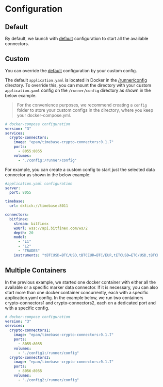 # Configuration 

## Default 

By default, we launch with [default](https://raw.githubusercontent.com/epam/TimebaseCryptoConnectors/main/java/runner/src/main/resources/application.yaml) configuration to start all the available connectors.

## Custom 

You can override the [default](https://raw.githubusercontent.com/epam/TimebaseCryptoConnectors/main/java/runner/src/main/resources/application.yaml) configuration by your custom config. 

The default `application.yaml` is located in Docker in the [/runner/config](https://github.com/epam/TimebaseCryptoConnectors/blob/76ee7a34e1eaa0b68f36227d0ae19ff428ff6436/java/runner/src/main/docker/Dockerfile#L40) directory. To override this, you can mount the directory with your custom `application.yaml` config on the `/runner/config` directory as shown in the below example.

> For the convenience purposes, we recommend creating a `config` folder to store your custom configs in the directory, where you keep your docker-compose.yml.

```yaml
# docker-compose configuration
version: "3"
services:
  crypto-connectors:
    image: "epam/timebase-crypto-connectors:0.1.7"
    ports:
      - 8055:8055
    volumes:
      - "./config:/runner/config"
```

For example, you can create a custom config to start just the selected data connector as shown in the below example:

```yaml
#application.yaml configuration
server:
  port: 8055

timebase:
  url: dxtick://timebase:8011

connectors:
  bitfinex:
    stream: bitfinex
    wsUrl: wss://api.bitfinex.com/ws/2
    depth: 20
    model:
      - "L1"
      - "L2"
      - "TRADES"
    instruments: "tBTCUSD=BTC/USD,tBTCEUR=BTC/EUR,tETCUSD=ETC/USD,tBTCF0:USTF0=BTCPC"
```

## Multiple Containers 

In the previous example, we started one docker container with either all the available or a specific marker data connector. If it is necessary, you can also start more than one docker container concurrently, each with a specific application.yaml config. In the example below, we run two containers crypto-connectors1 and crypto-connectors2, each on a dedicated port and with a specific config.

```yaml
# docker-compose configuration
version: "3"
services:
  crypto-connectors1:
    image: "epam/timebase-crypto-connectors:0.1.7"
    ports:
      - 8055:8055
    volumes:
      - "./config1:/runner/config"
  crypto-connectors2:
    image: "epam/timebase-crypto-connectors:0.1.7"
    ports:
      - 8056:8055
    volumes:
      - "./config2:/runner/config"
```
